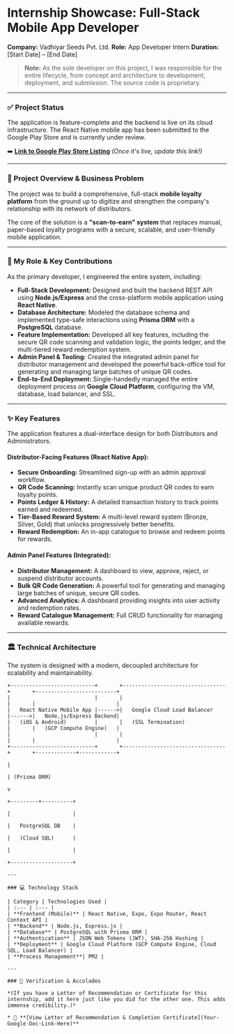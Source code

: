# Internship Showcase: Full-Stack Mobile App Developer

**Company:** Vadhiyar Seeds Pvt. Ltd.
**Role:** App Developer Intern
**Duration:** [Start Date] – [End Date]

> **Note:** As the sole developer on this project, I was responsible for the entire lifecycle, from concept and architecture to development, deployment, and submission. The source code is proprietary.

---

### ✅ Project Status

The application is feature-complete and the backend is live on its cloud infrastructure. The React Native mobile app has been submitted to the Google Play Store and is currently under review.

➡️ **[Link to Google Play Store Listing](Your-Play-Store-Link-Here)** *(Once it's live, update this link!)*

---

### 📝 Project Overview & Business Problem

The project was to build a comprehensive, full-stack **mobile loyalty platform** from the ground up to digitize and strengthen the company's relationship with its network of distributors.

The core of the solution is a **"scan-to-earn" system** that replaces manual, paper-based loyalty programs with a secure, scalable, and user-friendly mobile application.

---

### 🚀 My Role & Key Contributions

As the primary developer, I engineered the entire system, including:

* **Full-Stack Development:** Designed and built the backend REST API using **Node.js/Express** and the cross-platform mobile application using **React Native**.
* **Database Architecture:** Modeled the database schema and implemented type-safe interactions using **Prisma ORM** with a **PostgreSQL** database.
* **Feature Implementation:** Developed all key features, including the secure QR code scanning and validation logic, the points ledger, and the multi-tiered reward redemption system.
* **Admin Panel & Tooling:** Created the integrated admin panel for distributor management and developed the powerful back-office tool for generating and managing large batches of unique QR codes.
* **End-to-End Deployment:** Single-handedly managed the entire deployment process on **Google Cloud Platform**, configuring the VM, database, load balancer, and SSL.

---

### ✨ Key Features

The application features a dual-interface design for both Distributors and Administrators.

#### Distributor-Facing Features (React Native App):
* **Secure Onboarding:** Streamlined sign-up with an admin approval workflow.
* **QR Code Scanning:** Instantly scan unique product QR codes to earn loyalty points.
* **Points Ledger & History:** A detailed transaction history to track points earned and redeemed.
* **Tier-Based Reward System:** A multi-level reward system (Bronze, Silver, Gold) that unlocks progressively better benefits.
* **Reward Redemption:** An in-app catalogue to browse and redeem points for rewards.

#### Admin Panel Features (Integrated):
* **Distributor Management:** A dashboard to view, approve, reject, or suspend distributor accounts.
* **Bulk QR Code Generation:** A powerful tool for generating and managing large batches of unique, secure QR codes.
* **Advanced Analytics:** A dashboard providing insights into user activity and redemption rates.
* **Reward Catalogue Management:** Full CRUD functionality for managing available rewards.

---

### 🏛️ Technical Architecture

The system is designed with a modern, decoupled architecture for scalability and maintainability.

```text
+---------------------------+       +---------------------------------+       +--------------------------+
|                           |       |                                 |       |                          |
|   React Native Mobile App |------>|   Google Cloud Load Balancer    |------>|   Node.js/Express Backend|
|   (iOS & Android)         |       |   (SSL Termination)             |       |   (GCP Compute Engine)   |
|                           |       |                                 |       |                          |
+---------------------------+       +---------------------------------+       +-------------+------------+
                                                                                              |
                                                                                              | (Prisma ORM)
                                                                                              v
                                                                                    +---------+----------+
                                                                                    |                    |
                                                                                    |   PostgreSQL DB    |
                                                                                    |   (Cloud SQL)      |
                                                                                    |                    |
                                                                                    +--------------------+

---

### 💻 Technology Stack

| Category | Technologies Used |
| :--- | :--- |
| **Frontend (Mobile)** | React Native, Expo, Expo Router, React Context API |
| **Backend** | Node.js, Express.js |
| **Database** | PostgreSQL with Prisma ORM |
| **Authentication** | JSON Web Tokens (JWT), SHA-256 Hashing |
| **Deployment** | Google Cloud Platform (GCP Compute Engine, Cloud SQL, Load Balancer) |
| **Process Management**| PM2 |

---

### 📜 Verification & Accolades

*(If you have a Letter of Recommendation or Certificate for this internship, add it here just like you did for the other one. This adds immense credibility.)*

* 📄 **[View Letter of Recommendation & Completion Certificate](Your-Google-Doc-Link-Here)**

